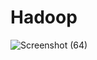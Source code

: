 # Hadoop

![Screenshot (64)](https://user-images.githubusercontent.com/55043057/206889290-6549f0f3-4e74-400a-8548-b672e8112b1e.png)
